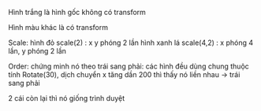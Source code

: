 Hình trắng là hình gốc không có transform



Hình màu khác là có transform



Scale: hình đỏ scale(2)	: x y phóng 2 lần
	hình xanh lá scale(4,2) : x phóng 4 lần, y phóng 2 lần


Order: chứng minh nó theo trái sang phải:
	các hình đều dùng chung thuộc tính Rotate(30), dịch chuyển x tăng dần 200 thì thấy nó liền nhau -> trái sang phải

2 cái còn lại thì nó giống trình duyệt

